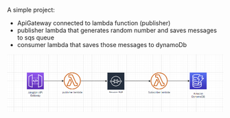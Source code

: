 A simple project:
 - ApiGateway connected to lambda function (publisher)
 - publisher lambda that generates random number and saves messages to sqs queue
 - consumer lambda that saves those messages to dynamoDb

 ![simple architecture diagram](assets/arch.png)